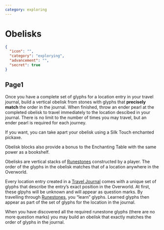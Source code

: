 ```yaml
---
category: exploring
---
```


# Obelisks

```json
{
  "icon": "",
  "category": "explorying",
  "advancement": "",
  "secret": true
}
```

## Page1

Once you have a complete set of glyphs for a location entry in your travel journal, build a vertical obelisk from stones with glyphs that **precisely match** the order in the journal. When finished, throw an ender pearl at the completed obelisk to travel immediately to the location descibed in your journal. There is no limit to the number of times you may travel, but an ender pearl is required for each journey.

If you want, you can take apart your obelisk using a Silk Touch enchanted pickaxe.

Obelisk blocks also provide a bonus to the Enchanting Table with the same power as a bookshelf.



Obelisks are vertical stacks of [Runestones](https://svenhjol.github.io/Strange/features/runestones) constructed by a player. The order of the glyphs in the obelisk matches that of a location anywhere in the Overworld.

Every location entry created in a [Travel Journal](https://svenhjol.github.io/Strange/features/travel_journal) comes with a unique set of glyphs that describe the entry’s exact position in the Overworld. At first, these glpyhs will be unknown and will appear as question marks. By travelling through [Runestones](https://svenhjol.github.io/Strange/features/runestones), you “learn” glyphs. Learned glyphs then appear as part of the set of glyphs for the location in the journal.

When you have discovered all the required runestone glyphs (there are no more question marks) you may build an obelisk that exactly matches the order of glyphs in the journal.